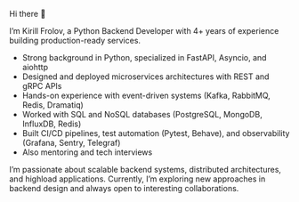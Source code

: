 Hi there 👋

I’m Kirill Frolov, a Python Backend Developer with 4+ years of experience building production-ready services.

* Strong background in Python, specialized in FastAPI, Asyncio, and aiohttp
* Designed and deployed microservices architectures with REST and gRPC APIs
* Hands-on experience with event-driven systems (Kafka, RabbitMQ, Redis, Dramatiq)
* Worked with SQL and NoSQL databases (PostgreSQL, MongoDB, InfluxDB, Redis)
* Built CI/CD pipelines, test automation (Pytest, Behave), and observability (Grafana, Sentry, Telegraf)
* Also mentoring and tech interviews

I’m passionate about scalable backend systems, distributed architectures, and highload applications.
Currently, I’m exploring new approaches in backend design and always open to interesting collaborations.

